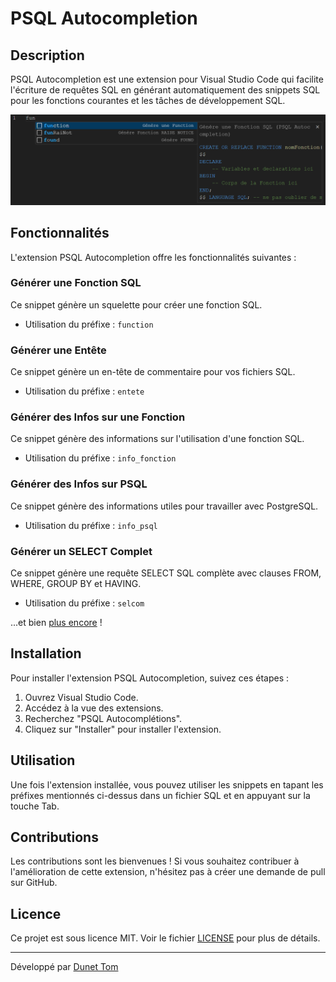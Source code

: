 # PSQL Autocompletion

## Description

PSQL Autocompletion est une extension pour Visual Studio Code qui facilite l'écriture de requêtes SQL en générant automatiquement des snippets SQL pour les fonctions courantes et les tâches de développement SQL.

![Capture d'écran de PSQL Autocompletion](./data/img/screenUtilisation.png)

## Fonctionnalités

L'extension PSQL Autocompletion offre les fonctionnalités suivantes :

### Générer une Fonction SQL

Ce snippet génère un squelette pour créer une fonction SQL.

- Utilisation du préfixe : `function`

### Générer une Entête

Ce snippet génère un en-tête de commentaire pour vos fichiers SQL.

- Utilisation du préfixe : `entete`

### Générer des Infos sur une Fonction

Ce snippet génère des informations sur l'utilisation d'une fonction SQL.

- Utilisation du préfixe : `info_fonction`

### Générer des Infos sur PSQL

Ce snippet génère des informations utiles pour travailler avec PostgreSQL.

- Utilisation du préfixe : `info_psql`

### Générer un SELECT Complet

Ce snippet génère une requête SELECT SQL complète avec clauses FROM, WHERE, GROUP BY et HAVING.

- Utilisation du préfixe : `selcom`

...et bien [plus encore](./data/info/info.md) !

## Installation

Pour installer l'extension PSQL Autocompletion, suivez ces étapes :

1. Ouvrez Visual Studio Code.
2. Accédez à la vue des extensions.
3. Recherchez "PSQL Autocomplétions".
4. Cliquez sur "Installer" pour installer l'extension.

## Utilisation

Une fois l'extension installée, vous pouvez utiliser les snippets en tapant les préfixes mentionnés ci-dessus dans un fichier SQL et en appuyant sur la touche Tab.

<!-- ![Utilisation des snippets](usage.gif) -->

## Contributions

Les contributions sont les bienvenues ! Si vous souhaitez contribuer à l'amélioration de cette extension, n'hésitez pas à créer une demande de pull sur GitHub.

## Licence

Ce projet est sous licence MIT. Voir le fichier [LICENSE](LICENSE.md) pour plus de détails.

---

Développé par [Dunet Tom](https://github.com/Oridoshi)
